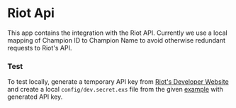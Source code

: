 # Riot Api
This app contains the integration with the Riot API.
Currently we use a local mapping of Champion ID to Champion Name to avoid
otherwise redundant requests to Riot's API.

### Test 
To test locally, generate a temporary API key from [Riot's Developer Website](https://developer.riotgames.com/)
and create a local `config/dev.secret.exs` file from the given [example](config/dev.secret.example.exs) with 
generated API key.
